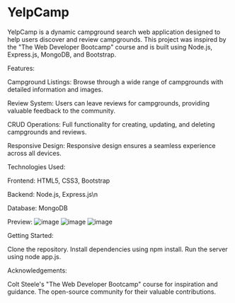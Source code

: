 # YelpCamp

YelpCamp is a dynamic campground search web application designed to help users discover and review campgrounds. This project was inspired by the "The Web Developer Bootcamp" course and is built using Node.js, Express.js, MongoDB, and Bootstrap.

Features:

Campground Listings: Browse through a wide range of campgrounds with detailed information and images.

Review System: Users can leave reviews for campgrounds, providing valuable feedback to the community.

CRUD Operations: Full functionality for creating, updating, and deleting campgrounds and reviews.

Responsive Design: Responsive design ensures a seamless experience across all devices.

Technologies Used:

Frontend: HTML5, CSS3, Bootstrap

Backend: Node.js, Express.js\n

Database: MongoDB

Preview:
![image](https://github.com/HarshSharma1246/YelpCamp/assets/142594711/849679cc-eec6-40c5-a14d-68f390445bb4)
![image](https://github.com/HarshSharma1246/YelpCamp/assets/142594711/c3f99d12-7a88-45e7-997c-5698ef7e6753)
![image](https://github.com/HarshSharma1246/YelpCamp/assets/142594711/89a0edb7-8bf9-415b-bafc-b89c7f121098)

Getting Started:

Clone the repository.
Install dependencies using npm install.
Run the server using node app.js.

Acknowledgements:

Colt Steele's "The Web Developer Bootcamp" course for inspiration and guidance.
The open-source community for their valuable contributions.

